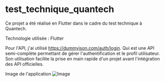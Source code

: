 # test_technique_quantech

Ce projet a été réalisé en Flutter dans le cadre du test technique à Quantech.

Technologie utilisée : Flutter

Pour l'API, j'ai utilisé https://dummyjson.com/auth/login. Qui est une API semi-complète permettant de gérer l'authentification et le profil utilisateur. Son utilisation facilite la prise en main rapide d'un projet avant l'intégration des API officielles.

Image de l'application
![Image](https://github.com/user-attachments/assets/7ded5c41-4482-47f7-951d-811c8a67736b)



